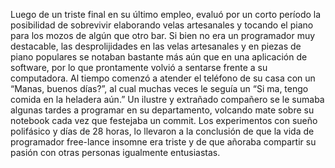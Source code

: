 Luego de un triste final en su último empleo, evaluó por un corto período la posibilidad de sobrevivir elaborando velas artesanales y tocando el piano para los mozos de algún que otro bar. Si bien no era un programador muy destacable, las desprolijidades en las velas artesanales y en piezas de piano populares se notaban bastante más aún que en una aplicación de software, por lo que prontamente volvió a sentarse frente a su computadora.
Al tiempo comenzó a atender el teléfono de su casa con un “Manas, buenos días?”, al cual muchas veces le seguía un “Si ma, tengo comida en la heladera aún.” Un ilustre y extrañado compañero se le sumaba algunas tardes a programar en su departamento, volcando mate sobre su notebook cada vez que festejaba un commit.
Los experimentos con sueño polifásico y días de 28 horas, lo llevaron a la conclusión de que la vida de programador free-lance insomne era triste y de que añoraba compartir su pasión con otras personas igualmente entusiastas.